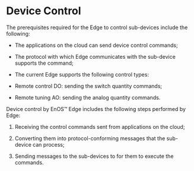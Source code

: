 # Device Control

The prerequisites required for the Edge to control sub-devices include the following:

- The applications on the cloud can send device control commands;

- The protocol with which Edge communicates with the sub-device supports the command;

- The current Edge supports the following control types:

 - Remote control  DO: sending the switch quantity commands;

 - Remote tuning AO: sending the analog quantity commands.

Device control by EnOS™ Edge includes the following steps performed by Edge:

1. Receiving the control commands sent from applications on the cloud;

2. Converting them into protocol-conforming messages that the sub-device can process;

3. Sending messages to the sub-devices to for them to execute the commands.


